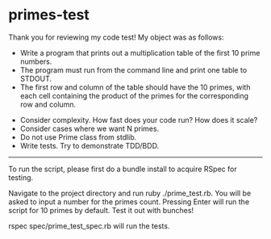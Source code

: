 primes-test
===========

Thank you for reviewing my code test! My object was as follows:

- Write a program that prints out a multiplication table of the first 10 prime numbers.
- The program must run from the command line and print one table to STDOUT.
- The first row and column of the table should have the 10 primes, with each cell containing the product of the primes for the corresponding row and column.

* Consider complexity. How fast does your code run? How does it scale?
* Consider cases where we want N primes.
* Do not use Prime class from stdlib.
* Write tests. Try to demonstrate TDD/BDD.


------------

To run the script, please first do a bundle install to acquire RSpec for testing.

Navigate to the project directory and run ruby ./prime_test.rb. You will be asked to input a number for the primes count. Pressing Enter will run the script for 10 primes by default. Test it out with bunches!

rspec spec/prime_test_spec.rb will run the tests.

